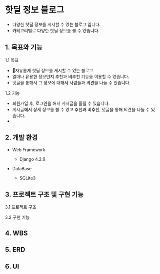 # 핫딜 정보 블로그
  * 다양한 핫딜 정보를 게시할 수 있는 블로그 입니다.
  * 카테고리별로 다양한 핫딜 정보를 볼 수 있습니다.
## 1. 목표와 기능
  1.1 목표

  * 자유롭게 핫딜 정보를 게시할 수 있는 블로그
  * 얼마나 유용한 정보인지 추천과 비추천 기능을 이용할 수 있습니다.
  * 댓글을 통해서 그 정보에 대해서 사람들과 의견을 나눌 수 있습니다.

1.2 기능

  * 회원가입 후, 로그인을 해서 게시글을 올릴 수 있습니다.
  * 게시글에서 상세 정보를 볼 수 있고 추천과 비추천, 댓글을 통해 의견을 나눌 수 있습니다.
  * 
## 2. 개발 환경
  * Web Framework
    * Django 4.2.6

  * DataBase
    * SQLite3
  

## 3. 프로젝트 구조 및 구현 기능
  3.1 프로젝트 구조

    
  3.2 구현 기능


## 4. WBS



## 5. ERD 



## 6. UI 
